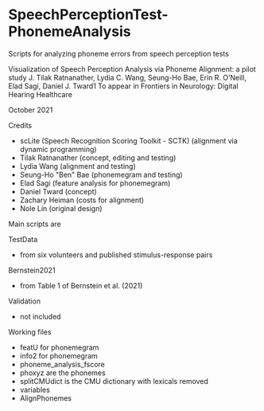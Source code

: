 # SpeechPerceptionTest-PhonemeAnalysis
Scripts for analyzing phoneme errors from speech perception tests

Visualization of Speech Perception Analysis via Phoneme Alignment: a pilot study 
J. Tilak Ratnanather, Lydia C. Wang, Seung-Ho Bae, Erin R. O’Neill, Elad Sagi, Daniel J. Tward1
To appear in Frontiers in Neurology: Digital Hearing Healthcare

October 2021

Credits
- scLite (Speech Recognition Scoring Toolkit - SCTK) (alignment via dynamic programming)
- Tilak Ratnanather (concept, editing and testing)
- Lydia Wang (alignment and testing)
- Seung-Ho "Ben" Bae (phonemegram and testing)
- Elad Sagi (feature analysis for phonemegram)
- Daniel Tward (concept)
- Zachary Heiman (costs for alignment)
- Nole Lin (original design)

Main scripts are

TestData 
- from six volunteers and published stimulus-response pairs

Bernstein2021
- from Table 1 of Bernstein et al. (2021)

Validation 
- not included

Working files
- featU for phonemegram
- info2 for phonemegram
- phoneme_analysis_fscore
- phoxyz are the phonemes
- splitCMUdict is the CMU dictionary with lexicals removed
- variables
- AlignPhonemes 
